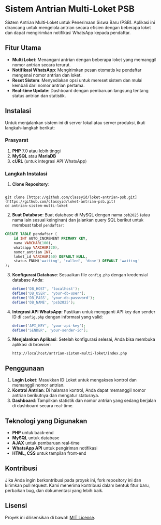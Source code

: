 # Sistem Antrian Multi-Loket PSB

Sistem Antrian Multi-Loket untuk Penerimaan Siswa Baru (PSB). Aplikasi ini dirancang untuk mengelola antrian secara efisien dengan beberapa loket dan dapat mengirimkan notifikasi WhatsApp kepada pendaftar.

## Fitur Utama

- **Multi Loket**: Menangani antrian dengan beberapa loket yang memanggil nomor antrian secara terurut.
- **Notifikasi WhatsApp**: Mengirimkan pesan otomatis ke pendaftar mengenai nomor antrian dan loket.
- **Reset Sistem**: Menyediakan opsi untuk mereset sistem dan mulai kembali dari nomor antrian pertama.
- **Real-time Update**: Dashboard dengan pembaruan langsung tentang status antrian dan statistik.

## Instalasi

Untuk menjalankan sistem ini di server lokal atau server produksi, ikuti langkah-langkah berikut:

### Prasyarat

1. **PHP** 7.0 atau lebih tinggi
2. **MySQL** atau **MariaDB**
3. **cURL** (untuk integrasi API WhatsApp)

### Langkah Instalasi

1. **Clone Repository**:
```

git clone [https://github.com/classyid/loket-antrian-psb.git](https://github.com/classyid/loket-antrian-psb.git)
cd antrian-sistem-multi-loket

````

2. **Buat Database**:
Buat database di MySQL dengan nama `psb2025` (atau nama lain sesuai keinginan) dan jalankan query SQL berikut untuk membuat tabel `pendaftar`:

```sql
CREATE TABLE pendaftar (
    id INT AUTO_INCREMENT PRIMARY KEY,
    nama VARCHAR(100),
    whatsapp VARCHAR(20),
    nomor_antrian INT,
    loket_id VARCHAR(50) DEFAULT NULL,
    status ENUM('waiting', 'called', 'done') DEFAULT 'waiting'
);
````

3. **Konfigurasi Database**:
   Sesuaikan file `config.php` dengan kredensial database Anda:

   ```php
   define('DB_HOST', 'localhost');
   define('DB_USER', 'your-db-user');
   define('DB_PASS', 'your-db-password');
   define('DB_NAME', 'psb2025');
   ```

4. **Integrasi API WhatsApp**:
   Pastikan untuk mengganti API key dan sender ID di `config.php` dengan informasi yang valid:

   ```php
   define('API_KEY', 'your-api-key');
   define('SENDER', 'your-sender-id');
   ```

5. **Menjalankan Aplikasi**:
   Setelah konfigurasi selesai, Anda bisa membuka aplikasi di browser:

   ```
   http://localhost/antrian-sistem-multi-loket/index.php
   ```

## Penggunaan

1. **Login Loket**: Masukkan ID Loket untuk mengakses kontrol dan memanggil nomor antrian.
2. **Kontrol Antrian**: Di halaman kontrol, Anda dapat memanggil nomor antrian berikutnya dan mengatur statusnya.
3. **Dashboard**: Tampilkan statistik dan nomor antrian yang sedang berjalan di dashboard secara real-time.

## Teknologi yang Digunakan

* **PHP** untuk back-end
* **MySQL** untuk database
* **AJAX** untuk pembaruan real-time
* **WhatsApp API** untuk pengiriman notifikasi
* **HTML, CSS** untuk tampilan front-end

## Kontribusi

Jika Anda ingin berkontribusi pada proyek ini, fork repository ini dan kirimkan pull request. Kami menerima kontribusi dalam bentuk fitur baru, perbaikan bug, dan dokumentasi yang lebih baik.

## Lisensi

Proyek ini dilisensikan di bawah [MIT License](LICENSE).

```
